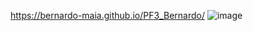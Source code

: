https://bernardo-maia.github.io/PF3_Bernardo/
![image](https://user-images.githubusercontent.com/79721811/143044137-54307799-5261-48d6-ab2c-9a787f458da2.png)
